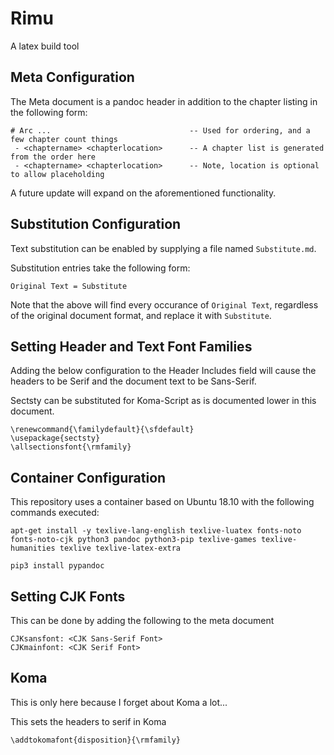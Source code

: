 # Rimu
A latex build tool

## Meta Configuration

The Meta document is a pandoc header in addition to the chapter listing in the following form:

```
# Arc ...                               -- Used for ordering, and a few chapter count things
 - <chaptername> <chapterlocation>      -- A chapter list is generated from the order here
 - <chaptername> <chapterlocation>      -- Note, location is optional to allow placeholding
```

A future update will expand on the aforementioned functionality.

## Substitution Configuration

Text substitution can be enabled by supplying a file named `Substitute.md`.

Substitution entries take the following form:

```
Original Text = Substitute
```

Note that the above will find every occurance of `Original Text`, regardless of the original document format, and replace it with `Substitute`.


## Setting Header and Text Font Families
Adding the below configuration to the Header Includes field will
cause the headers to be Serif and the document text to be Sans-Serif.

Sectsty can be substituted for Koma-Script as is documented lower in
this document.

```
\renewcommand{\familydefault}{\sfdefault}
\usepackage{sectsty}
\allsectionsfont{\rmfamily}
```



## Container Configuration
This repository uses a container based on Ubuntu 18.10 with the following
commands executed:

```
apt-get install -y texlive-lang-english texlive-luatex fonts-noto fonts-noto-cjk python3 pandoc python3-pip texlive-games texlive-humanities texlive texlive-latex-extra
```

```
pip3 install pypandoc
```


## Setting CJK Fonts
This can be done by adding the following to the meta document

```
CJKsansfont: <CJK Sans-Serif Font>
CJKmainfont: <CJK Serif Font>
```

## Koma
This is only here because I forget about Koma a lot...

This sets the headers to serif in Koma
```
\addtokomafont{disposition}{\rmfamily}
```

